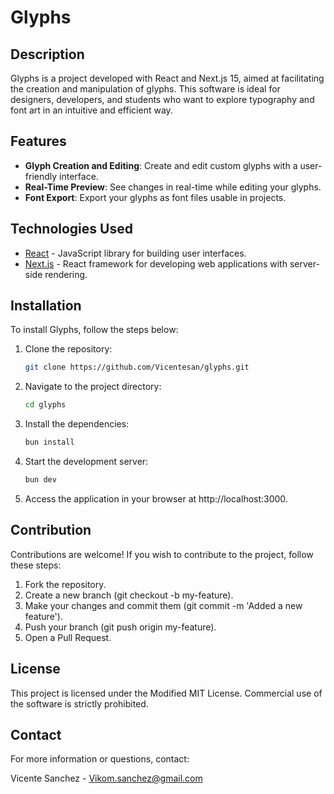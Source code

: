 # Glyphs

## Description
Glyphs is a project developed with React and Next.js 15, aimed at facilitating the creation and manipulation of glyphs. This software is ideal for designers, developers, and students who want to explore typography and font art in an intuitive and efficient way.

## Features
- **Glyph Creation and Editing**: Create and edit custom glyphs with a user-friendly interface.
- **Real-Time Preview**: See changes in real-time while editing your glyphs.
- **Font Export**: Export your glyphs as font files usable in projects.

## Technologies Used
- [React](https://reactjs.org/) - JavaScript library for building user interfaces.
- [Next.js](https://nextjs.org/) - React framework for developing web applications with server-side rendering.

## Installation
To install Glyphs, follow the steps below:

1. Clone the repository:
   ```bash
   git clone https://github.com/Vicentesan/glyphs.git
   ```

2. Navigate to the project directory:
   ```bash
   cd glyphs
   ```

3. Install the dependencies:
   ```bash
   bun install
   ```

4. Start the development server:
   ```bash
   bun dev
   ```

5. Access the application in your browser at http://localhost:3000.

## Contribution
Contributions are welcome! If you wish to contribute to the project, follow these steps:

1. Fork the repository.
2. Create a new branch (git checkout -b my-feature).
3. Make your changes and commit them (git commit -m 'Added a new feature').
4. Push your branch (git push origin my-feature).
5. Open a Pull Request.

## License
This project is licensed under the Modified MIT License. Commercial use of the software is strictly prohibited.

## Contact
For more information or questions, contact:

Vicente Sanchez - Vikom.sanchez@gmail.com
